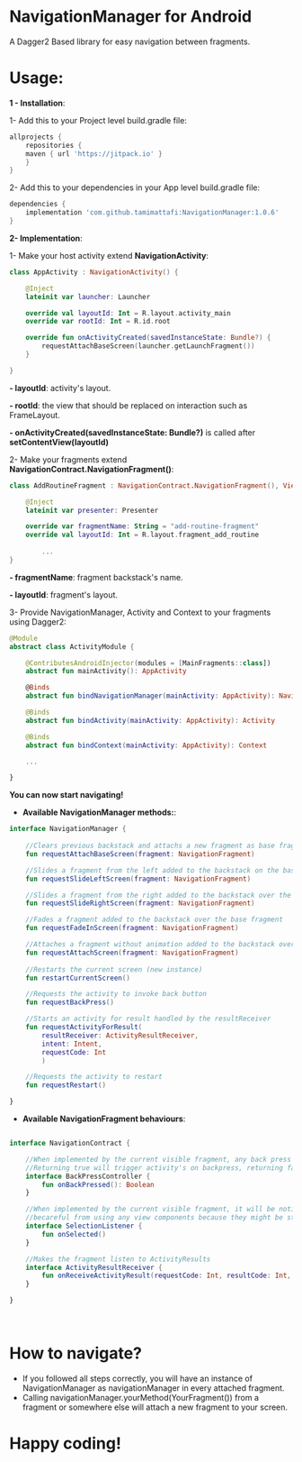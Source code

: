 # NavigationManager for Android
A Dagger2 Based library for easy navigation between fragments.

# Usage:

**1 - Installation**:

1- Add this to your Project level build.gradle file:

```gradle
allprojects {
    repositories {
	maven { url 'https://jitpack.io' }
    }
}
```
  2- Add this to your dependencies in your App level build.gradle file:

```gradle
dependencies {
    implementation 'com.github.tamimattafi:NavigationManager:1.0.6'
}
```

**2- Implementation**:

1- Make your host activity extend **NavigationActivity**: 

```kotlin
class AppActivity : NavigationActivity() {

	@Inject
	lateinit var launcher: Launcher

	override val layoutId: Int = R.layout.activity_main
	override var rootId: Int = R.id.root

	override fun onActivityCreated(savedInstanceState: Bundle?) {
		requestAttachBaseScreen(launcher.getLaunchFragment())
	}

}
```
**- layoutId**: activity's layout.

**- rootId**: the view that should be replaced on interaction such as FrameLayout.

**- onActivityCreated(savedInstanceState: Bundle?)** is called after **setContentView(layoutId)**


2- Make your fragments extend **NavigationContract.NavigationFragment()**:



```kotlin
class AddRoutineFragment : NavigationContract.NavigationFragment(), View {

	@Inject
	lateinit var presenter: Presenter

	override var fragmentName: String = "add-routine-fragment"
	override val layoutId: Int = R.layout.fragment_add_routine
        
        ...
}
```    
    
**- fragmentName**: fragment backstack's name.

**- layoutId**: fragment's layout.

3- Provide NavigationManager, Activity and Context to your fragments using Dagger2:

```kotlin
@Module
abstract class ActivityModule {

	@ContributesAndroidInjector(modules = [MainFragments::class])
	abstract fun mainActivity(): AppActivity

	@Binds
	abstract fun bindNavigationManager(mainActivity: AppActivity): NavigationContract.NavigationManager

	@Binds
	abstract fun bindActivity(mainActivity: AppActivity): Activity

	@Binds
	abstract fun bindContext(mainActivity: AppActivity): Context

	...

}
```
     
**You can now start navigating!**

- **Available NavigationManager methods:**:

```kotlin
interface NavigationManager {
        
	//Clears previous backstack and attachs a new fragment as base fragment
	fun requestAttachBaseScreen(fragment: NavigationFragment)

	//Slides a fragment from the left added to the backstack on the base fragment
	fun requestSlideLeftScreen(fragment: NavigationFragment)

	//Slides a fragment from the right added to the backstack over the base fragment
	fun requestSlideRightScreen(fragment: NavigationFragment)

	//Fades a fragment added to the backstack over the base fragment
	fun requestFadeInScreen(fragment: NavigationFragment)

	//Attaches a fragment without animation added to the backstack over the base fragment
	fun requestAttachScreen(fragment: NavigationFragment)
	
	//Restarts the current screen (new instance)
	fun restartCurrentScreen()

	//Requests the activity to invoke back button
	fun requestBackPress()

	//Starts an activity for result handled by the resultReceiver
	fun requestActivityForResult(
		resultReceiver: ActivityResultReceiver,
		intent: Intent,
		requestCode: Int
		)

	//Requests the activity to restart
	fun requestRestart()

}
```
          
- **Available NavigationFragment behaviours**:

```kotlin

interface NavigationContract {

	//When implemented by the current visible fragment, any back press will call its onBackPressed instead of activity's one.
	//Returning true will trigger activity's on backpress, returning false will not.
	interface BackPressController {
		fun onBackPressed(): Boolean
	}

	//When implemented by the current visible fragment, it will be notified onAttach.
	//becareful from using any view components because they might be still null when this method is called
	interface SelectionListener {
		fun onSelected()
	}

	//Makes the fragment listen to ActivityResults
	interface ActivityResultReceiver {
		fun onReceiveActivityResult(requestCode: Int, resultCode: Int, data: Intent?)
	}

}
	  
	  
```
# How to navigate?

  - If you followed all steps correctly, you will have an instance of NavigationManager as navigationManager in every attached fragment.
  - Calling navigationManager.yourMethod(YourFragment()) from a fragment or somewhere else will attach a new fragment to your screen.         

# Happy coding!
